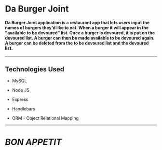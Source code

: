 # Da Burger Joint

#### Da Burger Joint application is a restaurant app that lets users input the names of burgers they'd like to eat.  When a burger it will appear in the "available to be devoured" list.  Once a burger is devoured, it is put on the devoured list.  A burger can then be made available to be devoured again.  A burger can be deleted from the to be devoured list and the devoured list. 

- - -

## Technologies Used

- MySQL

- Node JS

- Express

- Handlebars

- ORM - Object Relational Mapping

- - -

# *BON APPETIT*


